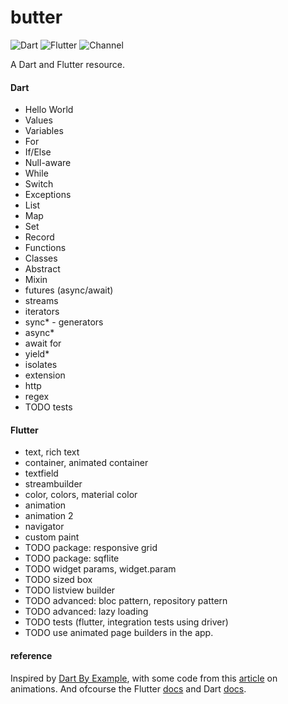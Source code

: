 # butter

![Dart](https://img.shields.io/badge/dart-3.0.6-blue) ![Flutter](https://img.shields.io/badge/flutter-3.10.6-blue) ![Channel](https://img.shields.io/badge/channel-stable-blue)

A Dart and Flutter resource.

#### Dart
- Hello World
- Values
- Variables
- For
- If/Else
- Null-aware
- While
- Switch
- Exceptions
- List
- Map
- Set
- Record
- Functions
- Classes
- Abstract
- Mixin
- futures (async/await)
- streams
- iterators
- sync* - generators
- async* 
- await for
- yield*
- isolates
- extension
- http
- regex
- TODO tests

#### Flutter
- text, rich text
- container, animated container
- textfield
- streambuilder
- color, colors, material color
- animation
- animation 2
- navigator
- custom paint
- TODO package: responsive grid
- TODO package: sqflite
- TODO widget params, widget.param
- TODO sized box
- TODO listview builder
- TODO advanced: bloc pattern, repository pattern
- TODO advanced: lazy loading
- TODO tests (flutter, integration tests using driver)
- TODO use animated page builders in the app.



#### reference
Inspired by [Dart By Example](https://www.jpryan.me/dartbyexample/), with some code from this [article](https://medium.com/flutter-community/flutter-animations-comprehensive-guide-cb93b246ca5d) on animations. And ofcourse the Flutter [docs](https://docs.flutter.dev/) and Dart [docs](https://dart.dev/guides).